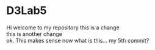 # D3Lab5
Hi welcome to my repository
this is a change
<br>
this is another change
<br>
ok. This makes sense now
what is this... my 5th commit?

